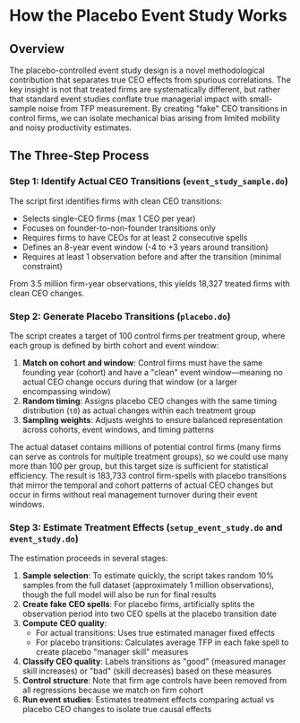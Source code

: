 # How the Placebo Event Study Works

## Overview

The placebo-controlled event study design is a novel methodological contribution that separates true CEO effects from spurious correlations. The key insight is not that treated firms are systematically different, but rather that standard event studies conflate true managerial impact with small-sample noise from TFP measurement. By creating "fake" CEO transitions in control firms, we can isolate mechanical bias arising from limited mobility and noisy productivity estimates.

## The Three-Step Process

### Step 1: Identify Actual CEO Transitions (`event_study_sample.do`)

The script first identifies firms with clean CEO transitions:
- Selects single-CEO firms (max 1 CEO per year)
- Focuses on founder-to-non-founder transitions only
- Requires firms to have CEOs for at least 2 consecutive spells
- Defines an 8-year event window (-4 to +3 years around transition)
- Requires at least 1 observation before and after the transition (minimal constraint)

From 3.5 million firm-year observations, this yields 18,327 treated firms with clean CEO changes.

### Step 2: Generate Placebo Transitions (`placebo.do`)

The script creates a target of 100 control firms per treatment group, where each group is defined by birth cohort and event window:

1. **Match on cohort and window**: Control firms must have the same founding year (cohort) and have a "clean" event window—meaning no actual CEO change occurs during that window (or a larger encompassing window)
2. **Random timing**: Assigns placebo CEO changes with the same timing distribution (`t0`) as actual changes within each treatment group
3. **Sampling weights**: Adjusts weights to ensure balanced representation across cohorts, event windows, and timing patterns

The actual dataset contains millions of potential control firms (many firms can serve as controls for multiple treatment groups), so we could use many more than 100 per group, but this target size is sufficient for statistical efficiency. The result is 183,733 control firm-spells with placebo transitions that mirror the temporal and cohort patterns of actual CEO changes but occur in firms without real management turnover during their event windows.

### Step 3: Estimate Treatment Effects (`setup_event_study.do` and `event_study.do`)

The estimation proceeds in several stages:

1. **Sample selection**: To estimate quickly, the script takes random 10% samples from the full dataset (approximately 1 million observations), though the full model will also be run for final results
2. **Create fake CEO spells**: For placebo firms, artificially splits the observation period into two CEO spells at the placebo transition date
3. **Compute CEO quality**: 
   - For actual transitions: Uses true estimated manager fixed effects
   - For placebo transitions: Calculates average TFP in each fake spell to create placebo "manager skill" measures
4. **Classify CEO quality**: Labels transitions as "good" (measured manager skill increases) or "bad" (skill decreases) based on these measures
5. **Control structure**: Note that firm age controls have been removed from all regressions because we match on firm cohort
6. **Run event studies**: Estimates treatment effects comparing actual vs placebo CEO changes to isolate true causal effects

